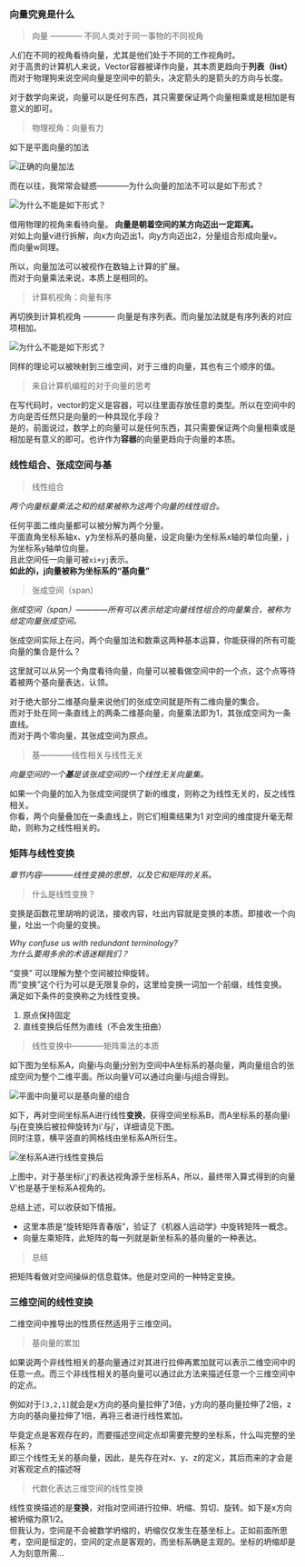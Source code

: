 ### 向量究竟是什么  

> 向量 ———— 不同人类对于同一事物的不同视角

人们在不同的视角看待向量，尤其是他们处于不同的工作视角时。  
对于高贵的计算机人来说，Vector容器被译作向量，其本质更趋向于**列表（list）**   
而对于物理狗来说空间向量是空间中的箭头，决定箭头的是箭头的方向与长度。   

对于数学向来说，向量可以是任何东西，其只需要保证两个向量相乘或是相加是有意义的即可。   


> 物理视角：向量有力

如下是平面向量的加法

![正确的向量加法](./img/essence/essence1 ':size=WIDTHxHEIGHT')

而在以往，我常常会疑惑————为什么向量的加法不可以是如下形式？    

![为什么不能是如下形式？](./img/essence/essence2 ':size=WIDTHxHEIGHT')

借用物理的视角来看待向量。 **向量是朝着空间的某方向迈出一定距离。**  
对如上向量v进行拆解，向x方向迈出1，向y方向迈出2，分量组合形成向量v。    
而向量w同理。  

所以，向量加法可以被视作在数轴上计算的扩展。   
而对于向量乘法来说，本质上是相同的。  

> 计算机视角：向量有序

再切换到计算机视角 ———— 向量是有序列表。而向量加法就是有序列表的对应项相加。  

![为什么不能是如下形式？](./img/essence/essence3 ':size=WIDTHxHEIGHT')

同样的理论可以被映射到三维空间，对于三维的向量，其也有三个顺序的值。   

> 来自计算机编程的对于向量的思考  

在写代码时，vector的定义是容器，可以往里面存放任意的类型。所以在空间中的方向是否任然只是向量的一种具现化手段？  
是的，前面说过，数学上的向量可以是任何东西，其只需要保证两个向量相乘或是相加是有意义的即可。也许作为**容器**的向量更趋向于向量的本质。   

### 线性组合、张成空间与基  

> 线性组合  

*两个向量标量乘法之和的结果被称为这两个向量的线性组合。*

任何平面二维向量都可以被分解为两个分量。  
平面直角坐标系轴x、y为坐标系的基向量，设定向量i为坐标系x轴的单位向量，j为坐标系y轴单位向量。  
且此空间任一向量可被`xi+yj`表示。  
**如此的i，j向量被称为坐标系的“基向量”**    

> 张成空间（span）

*张成空间（span）————所有可以表示给定向量线性组合的向量集合，被称为给定向量张成空间。* 

张成空间实际上在问，两个向量加法和数乘这两种基本运算，你能获得的所有可能向量的集合是什么？  


这里就可以从另一个角度看待向量，向量可以被看做空间中的一个点，这个点等待着被两个基向量表达，认领。  


对于绝大部分二维基向量来说他们的张成空间就是所有二维向量的集合。  
而对于处在同一条直线上的两条二维基向量，向量乘法即为1，其张成空间为一条直线。  
而对于两个零向量，其张成空间为原点。   


> 基————线性相关与线性无关  

*向量空间的一个**基**是该张成空间的一个线性无关向量集。*   

如果一个向量的加入为张成空间提供了新的维度，则称之为线性无关的，反之线性相关。  
你看，两个向量叠加在一条直线上，则它们相乘结果为1 对空间的维度提升毫无帮助，则称为之线性相关的。  


### 矩阵与线性变换  
*章节内容————线性变换的思想，以及它和矩阵的关系。*  

> 什么是线性变换？

变换是函数花里胡哨的说法，接收内容，吐出内容就是变换的本质。即接收一个向量，吐出一个向量的变换。  

*Why confuse us with redundant terninology?*  
*为什么要用多余的术语迷糊我们？*   

“变换”  可以理解为整个空间被拉伸旋转。  
而“变换”这个行为可以是无限复杂的，这里给变换一词加一个前缀，线性变换。  
满足如下条件的变换称之为线性变换。   
1. 原点保持固定
2. 直线变换后任然为直线（不会发生扭曲）


> 线性变换中————矩阵乘法的本质  


如下图为坐标系A，向量i与向量j分别为空间中A坐标系的基向量，两向量组合的张成空间为整个二维平面。所以向量V可以通过向量i与j组合得到。   

![平面中向量可以是基向量的组合](./img/essence/essence4 ':size=WIDTHxHEIGHT')

如下，再对空间坐标系A进行线性**变换**，获得空间坐标系B，而A坐标系的基向量i与j在变换后被拉伸旋转为i'与j'，详细请见下图。    
同时注意，横平竖直的网格线由坐标系A所衍生。   

![坐标系A进行线性变换后](./img/essence/essence5 ':size=WIDTHxHEIGHT')

上图中，对于基坐标i',j'的表达视角源于坐标系A，所以，最终带入算式得到的向量V'也是基于坐标系A视角的。

总结上述，可以收获如下情报。
* 这里本质是“旋转矩阵青春版”，验证了《机器人运动学》中旋转矩阵一概念。  
* 向量左乘矩阵，此矩阵的每一列就是新坐标系的基向量的一种表达。  
 

> 总结  

把矩阵看做对空间操纵的信息载体。他是对空间的一种特定变换。   


### 三维空间的线性变换   

二维空间中推导出的性质任然适用于三维空间。   
 
> 基向量的累加  

如果说两个非线性相关的基向量通过对其进行拉伸再累加就可以表示二维空间中的任意一点。而三个非线性相关的基向量可以通过此方法来描述任意一个三维空间中的定点。    

例如对于`[3,2,1]`就会是x方向的基向量拉伸了3倍，y方向的基向量拉伸了2倍，z方向的基向量拉伸了1倍，再将三者进行线性累加。   

毕竟定点是客观存在的，而要描述空间定点却需要完整的坐标系，什么叫完整的坐标系？  
即三个线性无关的基向量，因此，是先存在对x、y、z的定义，其后而来的才会是对客观定点的描述呀   


> 代数化表达三维空间的线性变换

线性变换描述的是**变换**，对指对空间进行拉伸、坍缩、剪切、旋转。如下是x方向被坍缩为原1/2。  
但我认为，空间是不会被数学坍缩的，坍缩仅仅发生在基坐标上。正如前面所思考，空间是恒定的，空间的定点是客观的，而坐标系确是主观的。坐标的坍缩却是人为刻意所需...      





